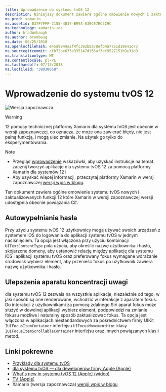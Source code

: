```yaml
---
title: Wprowadzenie do systemu tvOS 12
description: Niniejszy dokument zawiera ogólne omówienie nowych i zaktualizowanych funkcji systemu tvOS 12, dla której platformy Xamarin w wersji zapoznawczej udostępnia obecnie powiązania C#.
ms.prod: xamarin
ms.assetid: 037F7FFF-2155-4017-B99A-839CE7EC5C9C
ms.technology: xamarin-ios
author: bradumbaugh
ms.author: brumbaug
ms.date: 06/25/2018
ms.openlocfilehash: e45d9944a2f4fc392b5a78efb4a7751d19641c73
ms.sourcegitcommit: cfb72be633e335147d156af3ef9527151b9e31d9
ms.translationtype: MT
ms.contentlocale: pl-PL
ms.lasthandoff: 07/13/2018
ms.locfileid: "39030668"
---
```

# <a name="introduction-to-tvos-12"></a>Wprowadzenie do systemu tvOS 12

![Wersja zapoznawcza](~/media/shared/preview.png)

> [!WARNING]
> 12 pomocy technicznej platformy Xamarin dla systemu tvOS jest obecnie w wersji zapoznawczej, co oznacza, że może ona zawierać błędy, nie jest pełną funkcją, i mogą ulec zmianie. Na użytek go tylko do eksperymentowania.

> [!NOTE]
> - Przegląd [wprowadzenie](~/ios/platform/introduction-to-ios12/get-started.md) wskazówki, aby uzyskać instrukcje na temat zacznij tworzyć aplikacje dla systemu tvOS 12 za pomocą platformy Xamarin dla systemów 12 i.
> - Aby uzyskać więcej informacji, przeczytaj platformy Xamarin w wersji zapoznawczej [wersji wpis w blogu](https://releases.xamarin.com/preview-release-xcode-10-beta-3/).

Ten dokument zawiera ogólne omówienie systemu tvOS nowych i zaktualizowanych funkcji 12 które Xamarin w wersji zapoznawczej wersji udostępnia obecnie powiązania C#.

## <a name="password-autofill"></a>Autowypełnianie hasła

Przy użyciu systemu tvOS 12 użytkownicy mogą używać swoich urządzeń z systemem iOS do logowania do aplikacji systemu tvOS w jednym naciśnięciem. Ta opcja jest włączona przy użyciu kombinacji `UITextContentType` pola użycia, aby określić nazwę użytkownika i hasło, skojarzone domeny, aby ustanowić relację między aplikację dla systemu iOS i aplikacji systemu tvOS oraz preferowany fokus wymagane wdrażanie środowisk wybierz element, aby przenieść fokus po użytkownik zawiera nazwę użytkownika i hasło.

## <a name="focus-engine-enhancements"></a>Ulepszenia aparatu koncentracji uwagi

dla systemu tvOS 12 zezwala na wszystkie aplikacje, niezależnie od tego, w jaki sposób są one renderowane, wchodzić w interakcje z aparatem fokus. Do interakcji z użytkownikami za pomocą zdalnego Siri aparat fokus może służyć w dowolnej aplikacji wybierz element, podpowiedzi na zmianie fokusu możliwe i naturalny sposób zaktualizować fokus. Ta opcja jest włączona w aplikacjach niestandardowych za pośrednictwem firmy UIKit `IUIFocusItemContainer` interfejsu `UIFocusMovementHint` klasy `IUIFocusItemScrollableContainer` interfejsu oraz innych powiązanych klas i metod.

## <a name="related-links"></a>Linki pokrewne

- [Przykłady dla systemu tvOS](https://developer.xamarin.com/samples/tvos/all/)
- [dla systemu tvOS — dla deweloperów firmy Apple (Apple)](https://developer.apple.com/tvos/)
- [What's new in systemu tvOS 12 (Apple) (wideo)](https://developer.apple.com/videos/play/wwdc2018/208/)
- [TV (Apple)](https://www.apple.com/tv/)
- Xamarin (wersja zapoznawcza) [wersji wpis w blogu](https://releases.xamarin.com/preview-release-xcode-10-beta-3/)
